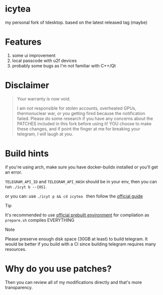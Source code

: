 # icytea

my personal fork of tdesktop. based on the latest released tag (maybe)

# Features

1. some ui improvement
2. local passcode with u2f devices
3. probably some bugs as I'm not familiar with C++/Qt

# Disclaimer

> Your warranty is now void.
>
> I am not responsible for stolen accounts, overheated GPUs,
> thermonuclear war, or you getting fired because the notification failed. Please
> do some research if you have any concerns about the PATCHES included in this fork
> before using it! YOU choose to make these changes, and if
> point the finger at me for breaking your telegram, I will laugh at you.
>

# Build hints

if you're using arch, make sure you have docker-buildx installed or you'll get an error.

`TELEGRAM_API_ID` and `TELEGRAM_API_HASH` should be in your env, then you can run `./icyt b --{OS}`.

or you can: use `./icyt p && cd icytea ` then follow the [official guide](https://github.com/telegramdesktop/tdesktop/blob/master/docs/)

> [!TIP]
>
> It's recommended to use [official prebuilt environment](https://github.com/telegramdesktop/tdesktop/pkgs/container/tdesktop%2Fcentos_env) for compilation as `prepare.sh` compiles EVERYTHING

> [!NOTE]
>
> Please preserve enough disk space (30GB at least) to build telegram.
> It would be better if you build with a CI since building telegram requires many resources.

# Why do you use patches?

Then you can review all of my modifications directly and that's more transparency.
